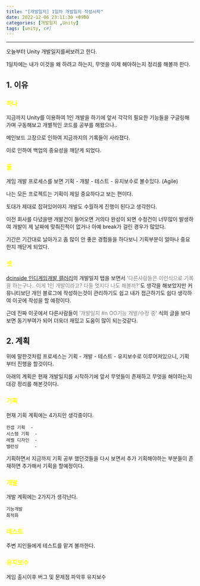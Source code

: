 ```yaml
---
title: "[개발일지] 1일차 개발일지 작성시작"
date: 2022-12-06 23:11:30 +0900
categories: [개발일지 ,Unity]
tags: [unity, c#]
---
```


<hr>

오늘부터 Unity 개발일지를써보려고 한다.

1일차에는 내가 이것을 왜 하려고 하는지, 무엇을 이제 해야하는지 정리를 해볼까 한다.

## 1. 이유

### <font style="color:yellow">하나</font>
지금까지 Unity를 이용하여 1인 개발을 하기에 앞서 각각의 필요한 기능들을 구글링해가며 구동해보고 개별적인 코드를 공부를 해왔으나..

메인보드 고장으로 인하여 지금까지의 기록들이 사라졌다.

이로 인하여 백업의 중요성을 깨닫게 되었다.

### <font style="color:yellow">둘</font>

게임 개발 프로세스를 보면 기획 - 개발 - 테스트 - 유지보수로 볼수있다. (Agile)

나는 모든 프로젝트는 기획이 제일 중요하다고 보는 편이다.

토대가 제대로 잡혀있어야지 개발도 수월하게 진행이 된다고 생각한다.

이전 회사를 다녔을땐 개발건이 들어오면 거의다 완성이 되면 수정건이 너무많이 발생하여 개발이 제 날짜에 맞춰진적이 없거나 아예 break가 걸린 경우가 많았다.

기간은 기간대로 날아가고 좀 많이 안 좋은 경험들을 하다보니 기획부분이 얼마나 중요한지 깨닫게 되었다.




### <font style="color:yellow">셋</font>

[dcinside 인디게임개발 갤러리](https://gall.dcinside.com/mgallery/board/lists?id=game_dev)의 개발일지 탭을 보면서 <font style="color:grey">'다른사람들은 이런식으로 기록을 하는구나.. 이게 1인 개발이라고? 다들 멋지다 나도 해볼까?'</font>도 생각을 해보았지만 커뮤니티보단 개인 블로그에 작성하는것이 관리하기도 쉽고 내가 접근하기도 쉽다 생각하여 이곳에 작성을 할 예정이다.

근데 진짜 이곳에서 다른사람들이 <font style="color:grey">'개발일지 #n OO기능 개발/수정 중'</font> 식의 글을 보다보면 동기부여가 되어 더욱더 재밌고 도움이 많이 되는것같다.


## 2. 계획

위에 말한것처럼 프로세스는 기획 - 개발 - 테스트 - 유지보수로 이루어져있으니, 기획부터 진행을 할것이다.

아래의 계획은 현재 개발일지를 시작하기에 앞서 무엇들이 존재하고 무엇을 해야하는지 대강 정리를 해본것이다.

### <font style="color:yellow">기획</font>

현재 기획 계획에는 4가지만 생각중이다.

    컨셉 기획  -
    시스템 기획  -
    레벨 디자인  -
    밸런싱      -

기획하면서 지금까지 기획 공부 했던것들을 다시 보면서 추가 기획해야하는 부분들이 존재하면 추가해서 기획을 할예정이다.


### <font style="color:yellow">개발</font>

개발 계획에는 2가지가 생각난다.
    
    기능개발
    최적화
    

### <font style="color:yellow">테스트</font>

주변 지인들에게 테스트를 맡겨 볼까한다.

### <font style="color:yellow">유지보수</font>

게임 출시이후 버그 및 문제점 파악후 유지보수


